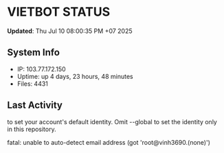 # VIETBOT STATUS
**Updated**: Thu Jul 10 08:00:35 PM +07 2025

## System Info
- IP: 103.77.172.150
- Uptime: up 4 days, 23 hours, 48 minutes
- Files: 4431

## Last Activity

to set your account's default identity.
Omit --global to set the identity only in this repository.

fatal: unable to auto-detect email address (got 'root@vinh3690.(none)')
